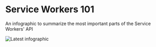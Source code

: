 # Service Workers 101
An infographic to summarize the most important parts of the Service Workers' API

![Latest infographic](https://cdn.rawgit.com/delapuente/service-workers-101/master/sw101.svg)
